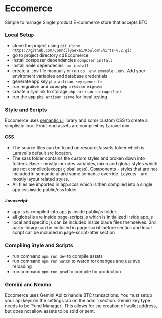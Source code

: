 # Eccomerce
Simple to manage Single product E-commerce store that accepts BTC

### Local Setup
- clone the project using `git clone https://github.com/ConnollySekai/KowloonShirts-v.2.git`
- go to project directory cd Eccomerce
- install composer dependencies `composer install`
- install node dependecies `npm install`
- create a .env file manually or run `cp .env.example .env`. Add your enviroment variables and database credentials
- generate app key `php artisan key:generate`
- run migration and seed `php artisan migrate`
- create a symlink to storage `php artisan storage:link`
- run the app `php artisan serve` for local testing

### Style and Scripts
Eccomerce uses [semantic ui](https://semantic-ui.com) library and some custom CSS to create a simplistic look.
Front-end assets are compiled by Laravel mix.

#### CSS
- The source files can be found on resource/assets folder which is Laravel's default src location.
- The sass folder contains the custom styles and broken down into folders. Base - mostly includes variables, mixin and global styles which are not compiled(except global.scss). Components - styles that are not included in semantic ui and some semantic override. Layouts - are mostly layout related styles.
- All files are imported in app.scss which is then compiled into a single app.css inside public/css folder

#### Javascript
- app.js is compiled into app.js inside public/js folder.
- all global js are inside page-scripts.js which is initialized inside app.js
- local and specific js can be included inside blade files themselves. 3rd party library can be included in page-script-before section and local script can be included in page-script-after section

### Compiling Style and Scripts
- run command `npm run dev` to compile assets
- run command `npm run watch` to watch for changes and use live reloading
- run command `npm run prod` to compile for production


### Gemini and Nexmo
Eccomerce uses Gemini Api to handle BTC transactions. You must setup your api keys on the settings tab on the admin section.
Gemini key type needs to be 'Fund Manager'. This allows for the creation of wallet address, but does not allow assets to be sold or sent.

